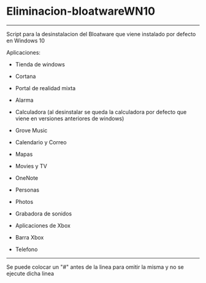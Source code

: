 # Eliminacion-bloatwareWN10
----------------------------------------------------------------------------

Script para la desinstalacion del Bloatware que viene instalado por defecto en Windows 10

Aplicaciones:

- Tienda de windows

- Cortana

- Portal de realidad mixta

- Alarma

- Calculadora  (al desinstalar se queda la calculadora por defecto que viene en versiones anteriores de windows)

- Grove Music

- Calendario y Correo

- Mapas

- Movies y TV

- OneNote

- Personas

- Photos

- Grabadora de sonidos

- Aplicaciones de Xbox

- Barra Xbox

- Telefono

------------------------------------------------------------------------------------------------------------------------

Se puede colocar un "#" antes de la linea para omitir la misma y no se ejecute dicha linea
